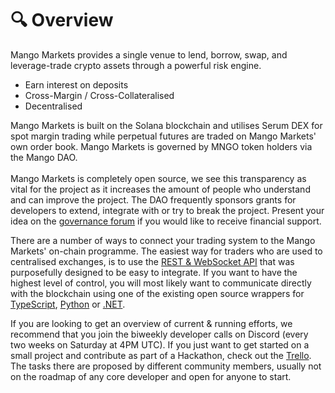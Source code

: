 # 🔍 Overview

Mango Markets provides a single venue to lend, borrow, swap, and leverage-trade crypto assets through a powerful risk engine.

* Earn interest on deposits
* Cross-Margin / Cross-Collateralised
* Decentralised

Mango Markets is built on the Solana blockchain and utilises Serum DEX for spot margin trading while perpetual futures are traded on Mango Markets' own order book. Mango Markets is governed by MNGO token holders via the Mango DAO.\
\
Mango Markets is completely open source, we see this transparency as vital for the project as it increases the amount of people who understand and can improve the project. The DAO frequently sponsors grants for developers to extend, integrate with or try to break the project. Present your idea on the [governance forum](https://forum.mango.markets/c/grants/7) if you would like to receive financial support.

There are a number of ways to connect your trading system to the Mango Markets' on-chain programme. The easiest way for traders who are used to centralised exchanges, is to use the [REST & WebSocket API](https://github.com/microwavedcola1/mango-v3-service) that was purposefully designed to be easy to integrate. If you want to have the highest level of control, you will most likely want to communicate directly with the blockchain using one of the existing open source wrappers for [TypeScript](https://github.com/blockworks-foundation/mango-client-v3), [Python](https://github.com/blockworks-foundation/mango-explorer) or [.NET](https://github.com/bmresearch/Solnet.Mango/).

If you are looking to get an overview of current & running efforts, we recommend that you join the biweekly developer calls on Discord (every two weeks on Saturday at 4PM UTC). If you just want to get started on a small project and contribute as part of a Hackathon, check out the [Trello](https://trello.com/b/tIj7K3FD/mango-development). The tasks there are proposed by different community members, usually not on the roadmap of any core developer and open for anyone to start.
